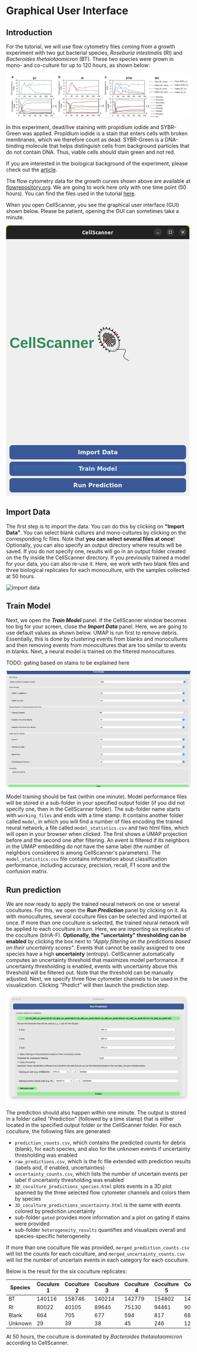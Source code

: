 
Graphical User Interface
============


## Introduction
For the tutorial, we will use flow cytometry files coming from a growth experiment with two gut bacterial species, *Roseburia intestinalis* (RI) and *Bacteroides thetaiotaomicron* (BT). These two species were grown in mono- and co-culture for up to 120 hours, as shown below:

![growth curves](../_static/growthcurves.png)


In this experiment, dead/live staining with propidium iodide and SYBR-Green was applied. 
Propidium iodide is a stain that enters cells with broken membranes, which we therefore count as dead. 
SYBR-Green is a DNA-binding molecule that helps distinguish cells from background particles that do not contain DNA. 
Thus, viable cells should stain green and not red.

If you are interested in the biological background of the experiment, please check out the 
[article](https://www.nature.com/articles/s41396-023-01501-1).

The flow cytometry data for the growth curves shown above are available at 
[flowrepository.org](https://flowrepository.org/id/FR-FCM-Z6YM).
We are going to work here only with one time point (50 hours). You can find the files used in the tutorial 
[here](http://msysbiology.com/documents/CellScanner/CS2TutorialFiles.zip). 
 
When you open CellScanner, you see the graphical user interface (GUI) shown below. Please be patient, opening the GUI can sometimes take a minute.

![GUI](../_static//GUI.png)

## Import Data
The first step is to import the data. You can do this by clicking on **"Import Data"**. You can select blank cultures and mono-cultures by clicking on the corresponding fc files. Note that **you can select several files at once**! 
Optionally, you can also specify an output directory where results will be saved. 
If you do not specify one, results will go in an output folder created on the fly inside the CellScanner directory. 
If you previously trained a model for your data, you can also re-use it. Here, we work with two blank files and three biological replicates for each monoculture, with the samples collected at 50 hours. 

![import data](../_static//Import_data_step.png) 

## Train Model
Next, we open the ***Train Model*** panel. 
If the CellScanner window becomes too big for your screen, close the ***Import Data*** panel. 
Here, we are going to use default values as shown below. 
UMAP is run first to remove debris. 
Essentially, this is done by clustering events from blanks and monocultures and then removing events from monocultures that are too similar to events in blanks. 
Next, a neural model is trained on the filtered monocultures.

TODO: gating based on stains to be explained here

![train model](../_static//Train_model_step.png) 

Model training should be fast (within one minute). 
Model performance files will be stored in a sub-folder in your specified output folder (if you did not specify one, then in the CellScanner folder). 
The sub-folder name starts with `working_files` and ends with a time stamp. 
It contains another folder called `model`, in which you will find a number of files encoding the trained neural network, a file called `model_statistics.csv` and two html files, which will open in your browser when clicked. 
The first shows a UMAP projection before and the second one after filtering. 
An event is filtered if its neighbors in the UMAP embedding do not have the same label (the number of neighbors considered is among CellScanner's parameters). 
The `model_statistics.csv` file contains information about classification performance, including accuracy, precision, recall, F1 score and the confusion matrix. 

## Run prediction
We are now ready to apply the trained neural network on one or several cocultures. 
For this, we open the ***Run Prediction*** panel by clicking on it. 
As with monocultures, several coculture files can be selected and imported at once. 
If more than one coculture is selected, the trained neural network will be applied to each coculture in turn. 
Here, we are importing six replicates of the coculture (btriA-F). 
**Optionally, the "uncertainty" thresholding can be enabled** by clicking the box next to 
*"Apply filtering on the predictions based on their uncertainty scores"*. 
Events that cannot be easily assigned to one species have a high **uncertainty** (entropy). 
CellScanner automatically computes an uncertainty threshold that maximizes model performance. 
If uncertainty thresholding is enabled, events with uncertainty above this threshold will be filtered out. 
Note that the threshold can be manually adjusted. 
Next, we specify three flow cytometer channels to be used in the visualization. 
Clicking *"Predict"* will then launch the prediction step. 

![train model](../_static//Run_prediction_step.png) 

The prediction should also happen within one minute. The output is stored in a folder called "Prediction" (followed by a time stamp) that is either located in the specified output folder or the CellScanner folder.
For each coculture, the following files are generated: 

- `prediction_counts.csv`, which contains the predicted counts for debris (blank), for each species, and also for the unknown events if uncertainty thresholding was enabled
- `raw_predictions.csv`, which is the fc file extended with prediction results (labels and, if enabled, uncertainties) 
- `uncertainty_counts.csv`, which lists the number of uncertain events per label if uncertainty thresholding was enabled
- `3D_coculture_predictions_species.html` plots events in a 3D plot spanned by the three selected flow cytometer channels and colors them by species
- `3D_coculture_predictions_uncertainty.html` is the same with events colored by prediction uncertainty
- sub-folder `gated` provides more information and a plot on gating if stains were provided
- sub-folder `heterogeneity_results` quantifies and visualizes overall and species-specific heterogeneity 

If more than one coculture file was provided, `merged_prediction_counts.csv` will list the counts for each coculture, and `merged_uncertainty_counts.csv` will list the number of uncertain events in each category for each coculture.

Below is the result for the six coculture replicates:

| Species | Coculure 1 | Coculture 2 | Coculture 3 | Coculture 4 | Coculture 5 | Coculture 6 |
| ----------- | ----------- | ------- | ----| -----| ---- | ------ | 
| BT | 140116 | 158746 | 140214 | 142779 | 154802 | 144496
| RI | 80022 | 40105 | 89645 | 75130 | 94461 | 90365 |
| Blank | 664 | 705 | 677 | 594| 817 | 687 |
| Unknown | 29 | 39 | 38 | 45 | 246 | 127 |


At 50 hours, the coculture is dominated by *Bacteroides thetaiotaomicron* according to CellScanner.

